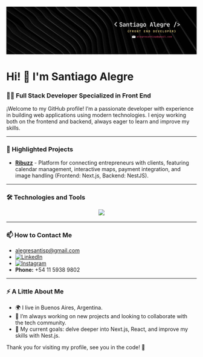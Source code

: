 ![Banner de Santiago Alegre](/bannerIn.jfif)

# Hi! 👋 I'm Santiago Alegre

### 👨‍💻 Full Stack Developer Specialized in Front End

¡Welcome to my GitHub profile! I’m a passionate developer with experience in building web applications using modern technologies. I enjoy working both on the frontend and backend, always eager to learn and improve my skills.

---

### 🚀 Highlighted Projects

- [**Ribuzz**](https://ribuzz.vercel.app/) - Platform for connecting entrepreneurs with clients, featuring calendar management, interactive maps, payment integration, and image handling (Frontend: Next.js, Backend: NestJS).

---

### 🛠️ Technologies and Tools

<p align="center">
  <a href="https://skillicons.dev">
    <img src="https://skillicons.dev/icons?i=react,nextjs,js,typescript,html,css,tailwind,postgres,cloudinary,github,&perline=10" />
  </a>
</p>

---

### 📫 How to Contact Me

- [alegresantisp@gmail.com](mailto:alegresanti@gmail.com)
- [![LinkedIn](https://img.shields.io/badge/LinkedIn-%230077B5.svg?style=for-the-badge&logo=linkedin&logoColor=white)](https://www.linkedin.com/in/santiago-alegre/)
- [![Instagram](https://img.shields.io/badge/Instagram-%23E4405F.svg?style=for-the-badge&logo=instagram&logoColor=white)](https://www.instagram.com/santialegree/)
- **Phone:** +54 11 5938 9802

---

### ⚡ A Little About Me

- 🌍 I live in Buenos Aires, Argentina.
- 🚀 I’m always working on new projects and looking to collaborate with the tech community.
- 🎯 My current goals: delve deeper into Next.js, React, and improve my skills with Nest.js.

Thank you for visiting my profile, see you in the code! 🚀

